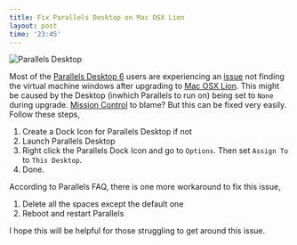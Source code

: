 ```yaml
---
title: Fix Parallels Desktop on Mac OSX Lion
layout: post
time: '23:45'
---
```


![Parallels Desktop](http://cdn2.digitaltrends.com/wp-content/uploads/2010/09/pdfm-box-278x266.jpg)

<!--begin excerpt-->
Most of the [Parallels Desktop 6](www.parallels.com/products/desktop/) users are experiencing an [issue](http://www.youtube.com/watch?v=g4yhICBqpfk) not finding the virtual machine windows after upgrading to [Mac OSX Lion](www.apple.com/macosx/). This might be caused by the Desktop (inwhich Parallels to run on) being set to `None` during upgrade. [Mission Control](http://www.apple.com/macosx/whats-new/mission-control.html) to blame? But this can be fixed very easily. Follow these steps,
<!--end excerpt-->

1. Create a Dock Icon for Parallels Desktop if not
2. Launch Parallels Desktop
3. Right click the Parallels Dock Icon and go to `Options`. Then set `Assign To` to `This Desktop`.
4. Done.

According to Parallels FAQ, there is one more workaround to fix this issue,

1. Delete all the spaces except the default one
2. Reboot and restart Parallels

I hope this will be helpful for those struggling to get around this issue.